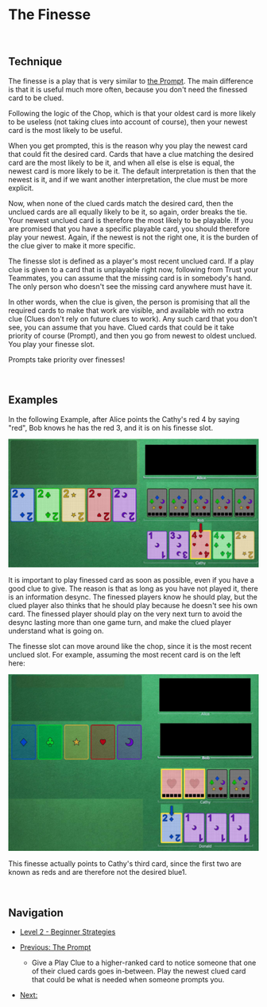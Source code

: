 # The Finesse

<br />

## Technique

The finesse is a play that is very similar to [the Prompt](https://github.com/agilbert1412/HanabiStrategy/blob/master/Strategy/Level%202%20-%20Beginner/10%20-%20The%20Prompt.md). The main difference is that it is useful much more often, because you don't need the finessed card to be clued.

Following the logic of the Chop, which is that your oldest card is more likely to be useless (not taking clues into account of course), then your newest card is the most likely to be useful.

When you get prompted, this is the reason why you play the newest card that could fit the desired card. Cards that have a clue matching the desired card are the most likely to be it, and when all else is else is equal, the newest card is more likely to be it. The default interpretation is then that the newest is it, and if we want another interpretation, the clue must be more explicit.

Now, when none of the clued cards match the desired card, then the unclued cards are all equally likely to be it, so again, order breaks the tie. Your newest unclued card is therefore the most likely to be playable. If you are promised that you have a specific playable card, you should therefore play your newest. Again, if the newest is not the right one, it is the burden of the clue giver to make it more specific.

The finesse slot is defined as a player's most recent unclued card. If a play clue is given to a card that is unplayable right now, following from Trust your Teammates, you can assume that the missing card is in somebody's hand. The only person who doesn't see the missing card anywhere must have it.

In other words, when the clue is given, the person is promising that all the required cards to make that work are visible, and available with no extra clue (Clues don't rely on future clues to work). Any such card that you don't see, you can assume that you have. Clued cards that could be it take priority of course (Prompt), and then you go from newest to oldest unclued. You play your finesse slot.

Prompts take priority over finesses!

<br />

## Examples

In the following Example, after Alice points the Cathy's red 4 by saying "red", Bob knows he has the red 3, and it is on his finesse slot.

<p align="center">
    <img src="images/11_FinesseRed.png" />
</p>

It is important to play finessed card as soon as possible, even if you have a good clue to give. The reason is that as long as you have not played it, there is an information desync. The finessed players know he should play, but the clued player also thinks that he should play because he doesn't see his own card. The finessed player should play on the very next turn to avoid the desync lasting more than one game turn, and make the clued player understand what is going on.

The finesse slot can move around like the chop, since it is the most recent unclued slot. For example, assuming the most recent card is on the left here:

<p align="center">
    <img src="images/11_FinesseSlotMoved.png" />
</p>

This finesse actually points to Cathy's third card, since the first two are known as reds and are therefore not the desired blue1.

<br />

## Navigation

* [Level 2 - Beginner Strategies](https://github.com/agilbert1412/HanabiStrategy/blob/master/Strategy/Level%202%20-%20Beginner/Level%202%20-%20Beginner.md)

* [Previous: The Prompt](https://github.com/agilbert1412/HanabiStrategy/blob/master/Strategy/Level%202%20-%20Beginner/10%20-%20The%20Prompt.md)
	* Give a Play Clue to a higher-ranked card to notice someone that one of their clued cards goes in-between. Play the newest clued card that could be what is needed when someone prompts you.

* [Next: ](https://github.com/agilbert1412/HanabiStrategy/blob/master/Strategy/Level%202%20-%20Beginner/10%20-%20The%20Prompt.md)